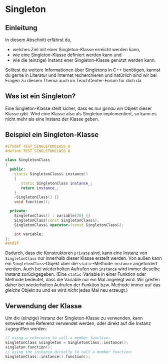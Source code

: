 # Singleton

## Einleitung

In diesem Abschnitt erfährst du,

- welches Ziel mit einer Singleton-Klasse erreicht werden kann,
- wie eine Singleton-Klasse definiert werden kann und
- wie die (einzige) Instanz ener Singleton-Klasse genutzt werden kann.

Solltest du weitere Informationen über Singletons in C++ benötigen, kannst du gerne in Literatur und Internet recherchieren und natürlich sind wir bei Fragen zu diesem Thema auch im TeachCenter-Forum für dich da.

## Was ist ein Singleton?

Eine Singleton-Klasse stellt sicher, dass es nur *genau ein* Objekt dieser Klasse gibt. Wird eine Klasse also als Singleton implementiert, so kann es nicht mehr als eine Instanz der Klasse geben.

## Beispiel ein Singleton-Klasse

```C++
#ifndef TEST_SINGLETONCLASS_H
#define TEST_SINGLETONCLASS_H

class SingletonClass
{
  public:
    static SingletonClass& instance()
    {
       static SingletonClass instance_;
       return instance_;
    }
    ~SingletonClass() {}
    void function();

  private:
    SingletonClass() : variable{20} {}
    SingletonClass(const SingletonClass&); 
    SingletonClass& operator=(const SingletonClass&); 

    int variable;
};
#endif
```

Dadurch, dass die Konstruktoren `private` sind, kann eine Instanz von `SingletonClass` nur innerhalb dieser Klasse erstellt werden. Von außen kann ein `SingletonClass`-Objekt über die `static`-Methode `instance` angefordert werden. Auch bei wiederholten Aufrufen von `instance` wird immer dieselbe Instanz zurückgegeben. (Eine `static`-Variable in einer Funktion oder Methode bedeutet, dass die Variable nur ein Mal angelegt wird. Wir greifen daher bei wiederholten Aufrufen der Funktion bzw. Methode immer auf das *gleiche* Objekt zu und es wird *nicht* jedes Mal neu erzeugt.)

## Verwendung der Klasse

Um die (einzige) Instanz der Singleton-Klasse zu verwenden, kann entweder eine Referenz verwendet werden, oder direkt auf die Instanz zugegriffen werden:

```C++
// using a reference to call a member function:
SingletonClass &singleton = SingletonClass::instance();
singleton.function();
// using the instance directly to call a member function:
SingletonClass::instance().function();
```
